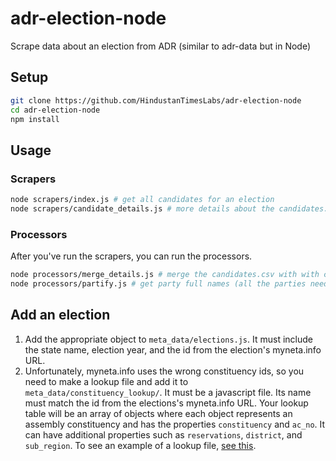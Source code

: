 # adr-election-node
Scrape data about an election from ADR (similar to adr-data but in Node)

## Setup
```bash
git clone https://github.com/HindustanTimesLabs/adr-election-node
cd adr-election-node
npm install
```

## Usage
### Scrapers
```bash
node scrapers/index.js # get all candidates for an election
node scrapers/candidate_details.js # more details about the candidates. this takes a lot longer to run because it has to make a separate request for each candidate.
```

### Processors
After you've run the scrapers, you can run the processors.
```bash
node processors/merge_details.js # merge the candidates.csv with with candidate-details.csv into a MASTER.csv
node processors/partify.js # get party full names (all the parties need to be added to party-time first)
```

## Add an election
1. Add the appropriate object to `meta_data/elections.js`. It must include the state name, election year, and the id from the election's myneta.info URL.
2. Unfortunately, myneta.info uses the wrong constituency ids, so you need to make a lookup file and add it to `meta_data/constituency_lookup/`. It must be a javascript file. Its name must match the id from the elections's myneta.info URL. Your lookup table will be an array of objects where each object represents an assembly constituency and has the properties `constituency` and `ac_no`. It can have additional properties such as `reservations`, `district`, and `sub_region`. To see an example of a lookup file, [see this](https://github.com/HindustanTimesLabs/adr-election-node/blob/master/meta_data/constituency_lookup/HimachalPradesh2017.js).
